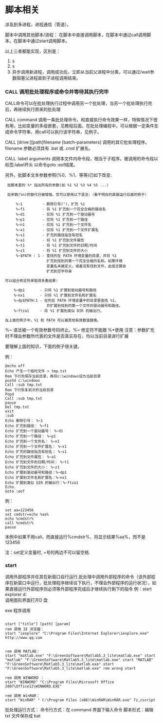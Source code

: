 # 脚本相关



涉及到多进程，进程通信（管道）。


脚本中调用其他脚本/进程：
在脚本中直接调用脚本，在脚本中通过call调用脚本。在脚本中通过start调用脚本。

以上三者都能实现，区别是：
1. s
2. s
3. 异步调用新进程，调用成功后，立即从当前父进程中分离，可以通过/wait参数阻塞父进程直到子进程调用结束。



### CALL 调用批处理程序或命令并等待其执行完毕

CALL命令可以在批处理执行过程中调用另一个批处理，当另一个批处理执行完后，再继续执行原来的批处理

CALL command
调用一条批处理命令，和直接执行命令效果一样，特殊情况下很有用，比如变量的多级嵌套，见教程后面。在批处理编程中，可以根据一定条件生成命令字符串，用call可以执行该字符串，见例子。

CALL [drive:][path]filename [batch-parameters]
调用的其它批处理程序。filename 参数必须具有 .bat 或 .cmd 扩展名。

CALL :label arguments
调用本文件内命令段，相当于子程序。被调用的命令段以标签:label开头
以命令goto :eof结尾。

另外，批脚本文本参数参照(%0、%1、等等)已如下改变:

     批脚本里的 %* 指出所有的参数(如 %1 %2 %3 %4 %5 ...)

     批参数(%n)的替代已被增强。您可以使用以下语法:（看不明白的直接运行后面的例子）

         %~1         - 删除引号(")，扩充 %1
         %~f1        - 将 %1 扩充到一个完全合格的路径名
         %~d1        - 仅将 %1 扩充到一个驱动器号
         %~p1        - 仅将 %1 扩充到一个路径
         %~n1        - 仅将 %1 扩充到一个文件名
         %~x1        - 仅将 %1 扩充到一个文件扩展名
         %~s1        - 扩充的路径指含有短名
         %~a1        - 将 %1 扩充到文件属性
         %~t1        - 将 %1 扩充到文件的日期/时间
         %~z1        - 将 %1 扩充到文件的大小
         %~$PATH : 1 - 查找列在 PATH 环境变量的目录，并将 %1
                       扩充到找到的第一个完全合格的名称。如果环境
                       变量名未被定义，或者没有找到文件，此组合键会
                       扩充到空字符串

    可以组合修定符来取得多重结果:

        %~dp1       - 只将 %1 扩展到驱动器号和路径
        %~nx1       - 只将 %1 扩展到文件名和扩展名
        %~dp$PATH:1 - 在列在 PATH 环境变量中的目录里查找 %1，
                       并扩展到找到的第一个文件的驱动器号和路径。
        %~ftza1     - 将 %1 扩展到类似 DIR 的输出行。

    在上面的例子中，%1 和 PATH 可以被其他有效数值替换。
%~ 语法被一个有效参数号码终止。%~ 修定符不能跟 %*使用
注意：参数扩充时不理会参数所代表的文件是否真实存在，均以当前目录进行扩展

要理解上面的知识，下面的例子很关键。

例：
``` batch
@echo off
Echo 产生一个临时文件 > tmp.txt
Rem 下行先保存当前目录，再将c:\windows设为当前目录
pushd c:\windows
Call :sub tmp.txt
Rem 下行恢复前次的当前目录
Popd
Call :sub tmp.txt
pause
Del tmp.txt
exit
:sub
Echo 删除引号： %~1
Echo 扩充到路径： %~f1
Echo 扩充到一个驱动器号： %~d1
Echo 扩充到一个路径： %~p1 
Echo 扩充到一个文件名： %~n1
Echo 扩充到一个文件扩展名： %~x1
Echo 扩充的路径指含有短名： %~s1 
Echo 扩充到文件属性： %~a1 
Echo 扩充到文件的日期/时间： %~t1 
Echo 扩充到文件的大小： %~z1 
Echo 扩展到驱动器号和路径：%~dp1
Echo 扩展到文件名和扩展名：%~nx1
Echo 扩展到类似 DIR 的输出行：%~ftza1
Echo.
Goto :eof
```


例：
``` batch
set aa=123456
set cmdstr=echo %aa%
echo %cmdstr%
call %cmdstr%
pause
```

本例中如果不用call，而直接运行%cmdstr%，将显示结果%aa%，而不是123456

注：set定义变量时, =号的两边不可以留空格.




### start 
调用外部程序并任其在新窗口自行运行,批处理中调用外部程序的命令（该外部程序在新窗口中运行，批处理程序继续往下执行，不理会外部程序的运行状况），如果直接运行外部程序则必须等外部程序完成后才继续执行剩下的指令
例：start explorer d:\
调用图形界面打开D 盘

exe 程序调用

``` batch

start ["title"] [path] [param]
rem 调用 IE 浏览器：
start "iexplore" "C:\Program Files\Internet Explorer\iexplore.exe" http://www.qq.com


rem 调用 MATLAB：
start "matlab.exe" "F:\GreenSoftware\Matlab5.3_lite\matlab.exe" start "matlab" "F:\GreenSoftware\Matlab5.3_lite\matlab.exe" start "MATLAB" "F:\GreenSoftware\Matlab5.3_lite\matlab.exe" start "F:\GreenSoftware\Matlab5.3_lite\matlab.exe" rem wrong start

rem 调用 WINWORD ：
start "WINWORD" "C:\Program Files\Microsoft Office 2007\Office12\WINWORD.EXE"

rem 调用 WinRAR：
start "WinRAR" " C:\Program Files (x86)\WinRAR\WinRAR.exe" 7z,cscript
```
批处理运行方式：
命令行方式：在 command 界面下输入命令
脚本形式：编辑 txt 文件保存成 bat 
